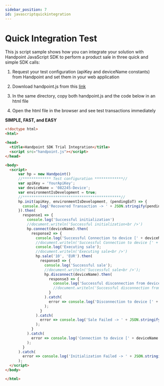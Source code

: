 ```yaml
---
sidebar_position: 7
id: javascriptquickintegration
---
```




# Quick Integration Test

This js script sample shows how you can integrate your solution with Handpoint JavaScript SDK to perform a product sale in three quick and simple SDK calls:

1) Request your test configuration (apiKey and deviceName constants) from Handpoint and set them in your web application

2) Download handpoint.js from this [link](https://hpoint-cr-binaries-prod.s3.amazonaws.com/cloud/sdk/wrappers/js/6.0.0/handpoint-6.0.0.js)

3) In the same directory, copy both handpoint.js and the code below in an html file

4) Open the html file in the browser and see test transactions immediately

**SIMPLE, FAST, and EASY**

```html
<!doctype html>
<html>

<head>
  <title>Handpoint SDK Trial Integration</title>
  <script src="handpoint.js"></script>
</head>

<body>
  <script>
      var hp = new Handpoint()
      //************* Test configuration *************//
      var apiKey = 'YourApiKey';
      var deviceName = '082245-Device';
      var environmentIsDevelopment = true;
      //*********************************************//
      hp.init(apiKey, environmentIsDevelopment, (pendingEoT) => {
        console.log('Recovered Transaction -> ' + JSON.stringify(pendingEoT));
      }).then(
        response1 => {
          console.log('Successful initialization')
          //document.writeln('Successful initialization<br />')
          hp.connect(deviceName).then(
            response2 => {
              console.log('Successful Connection to device [' + deviceName + ']');
              //document.writeln('Successful Connection to device [' + deviceName + ']<br />')
              console.log('Executing sale');
              //document.writeln('Executing sale<br />')
              hp.sale('10', 'EUR').then(
                response3 => {
                  console.log('Successful sale');
                  //document.writeln('Successful sale<br />');
                  hp.disconnect(deviceName).then(
                    response3 => {
                      console.log('Successful disconnection from device [' + deviceName + ']')
                      //document.writeln('Successful disconnection from device [' + deviceName + ']<br />')
                    }
                  ).catch(
                    error => console.log('Disconnection to device [' + deviceName + '] Failed -> ' + JSON.stringify(error))
                  );
                }
              ).catch(
                error => console.log('Sale Failed -> ' + JSON.stringify(error))
              );
            }
          ).catch(
            error => console.log('Connection to device [' + deviceName + '] Failed -> ' + JSON.stringify(error))
          );
        }
      ).catch(
        error => console.log('Initialization Failed -> ' + JSON.stringify(error))
      );
  </script>
</body>

</html>
```